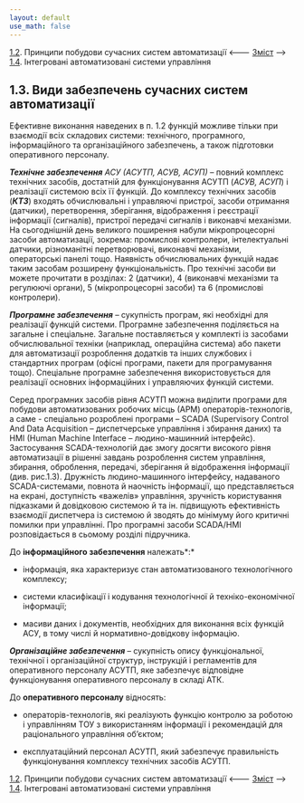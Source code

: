 ```yaml
---
layout: default
use_math: false
---
```


[1.2](1_2.md). Принципи побудови сучасних систем автоматизації <--- [Зміст](README.md) --> [1.4](1_4.md). Інтегровані автоматизовані системи управління

## 1.3. Види забезпечень сучасних систем автоматизації

Ефективне виконання наведених в п. 1.2 функцій можливе тільки при взаємодії всіх складових системи: технічного, програмного, інформаційного та організаційного забезпечень, а також підготовки оперативного персоналу.

***Технічне забезпечення*** *АСУ (АСУТП, АСУВ, АСУП)* – повний комплекс технічних засобів, достатній для функціонування АСУТП (*АСУВ, АСУП*) і реалізації системою всіх її функцій. До комплексу технічних засобів (***КТЗ***) входять обчислювальні і управляючі пристрої, засоби отримання (датчики), перетворення, зберігання, відображення і реєстрації інформації (сигналів), пристрої передачі сигналів і виконавчі механізми. На сьогоднішній день великого поширення набули мікропроцесорні засоби автоматизації, зокрема: промислові контролери, інтелектуальні датчики, різноманітні перетворювачі, виконавчі механізми, операторські панелі тощо. Наявність обчислювальних функцій надає таким засобам розширену функціональність. Про технічні засоби ви можете прочитати в розділах: 2 (датчики), 4 (виконавчі механізми та регулюючі органи), 5 (мікропроцесорні засоби) та 6 (промислові контролери).

***Програмне забезпечення*** *–* сукупність програм, які необхідні для реалізації функцій системи. Програмне забезпечення поділяється на загальне і спеціальне. Загальне поставляється у комплекті із засобами обчислювальної техніки (наприклад, операційна система) або пакети для автоматизації розроблення додатків та інших службових і стандартних програм (офісні програми, пакети для програмування тощо). Спеціальне програмне забезпечення використовується для реалізації основних інформаційних і управляючих функцій системи. 

Серед програмних засобів рівня АСУТП можна виділити програми для побудови автоматизованих робочих місць (АРМ) операторів-технологів, а саме - спеціально розроблені програми – SCADA (Supervisory Control And Data Acquisition – диспетчерське управління і збирання даних) та HMI (Human Machine Interface – людино-машинний інтерфейс). Застосування SCADA-технологій дає змогу досягти високого рівня автоматизації в рішенні завдань розроблення систем управління, збирання, оброблення, передачі, зберігання й відображення інформації (див. рис.1.3). Дружність людино-машинного інтерфейсу, надаваного SCADA-системами, повнота й наочність інформації, що представляється на екрані, доступність «важелів» управління, зручність користування підказками й довідковою системою й та ін. підвищують ефективність взаємодії диспетчера із системою й зводять до мінімуму його критичні помилки при управлінні. Про програмні засоби SCADA/HMI розповідається в сьомому розділі підручника.

До **інформаційного забезпечення** належать*:*

- інформація, яка характеризує стан автоматизованого технологічного комплексу;

- системи класифікації і кодування технологічної й техніко-економічної інформації;

- масиви даних і документів, необхідних для виконання всіх функцій АСУ, в тому числі й нормативно-довідкову інформацію.

***Організаційне забезпечення*** *–* сукупність опису функціональної, технічної і організаційної структур, інструкцій і регламентів для оперативного персоналу АСУТП, яке забезпечує відповідне функціонування оперативного персоналу в складі АТК.

До **оперативного персоналу** відносять:

-    операторів-технологів, які реалізують функцію контролю за роботою і управлінням ТОУ з використанням інформації і рекомендацій для раціонального управління об’єктом;

-    експлуатаційний персонал АСУТП, який забезпечує правильність функціонування комплексу технічних засобів АСУТП.

 

[1.2](1_2.md). Принципи побудови сучасних систем автоматизації <--- [Зміст](README.md) --> [1.4](1_4.md). Інтегровані автоматизовані системи управління